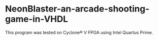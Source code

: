 # NeonBlaster-an-arcade-shooting-game-in-VHDL

This program was tested on Cyclone® V FPGA using Intel Quartus Prime.

